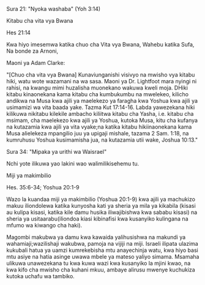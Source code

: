 Sura 21: "Nyoka washaba" (Yoh 3:14)

Kitabu cha vita vya Bwana

Hes 21:14

Kwa hiyo imesemwa katika chuo cha Vita vya Bwana, Wahebu katika Sufa, Na bonde za Arnoni,

Maoni ya Adam Clarke:

"[Chuo cha vita vya Bwana] Kunaviunganishi visivyo na mwisho vya kitabu hiki, watu wote wazamani na wa sasa. Maoni ya Dr. Lightfoot mara nyingi ni rahisi, na kwangu mimi huzalisha muonekano wakuwa kweli moja. DHiki kitabu kinaonekana kama kitabu cha kumbukumbu na mwelekeo, kilicho andikwa na Musa kwa ajili ya maelekezo ya faragha kwa Yoshua kwa ajili ya usimamizi wa vita baada yake. Tazma Kut 17:14-16. Labda yawezekana hiki kilikuwa nikitabu kilekile ambacho kiliitwa kitabu cha Yasha, i.e. kitabu cha msimam, cha maelekezo kwa ajili ya Yoshua, kutoka Musa, kitu cha kufanya na kutazamia kwa ajili ya vita vyake;na katika kitabu hikiinaonekana kama Musa alielekeza mpangilio juu ya upigaji mishale, tazama 2 Sam. 1:18, na kumruhusu Yoshua kusimamisha jua, na kutazamia utii wake, Joshua 10:13."

Sura 34: "Mipaka ya urithi wa Waisrael"

Nchi yote ilikuwa yao lakini wao walimilikisehemu tu.

Miji ya makimbilio

Hes. 35:6-34; Yoshua 20:1-9

Wazo la kuandaa miji ya makimbilio (Yoshua 20:1-9) kwa ajili ya machukizo makuu iliondolewa katika kunyosha kati ya sheria ya mila ya kikabila (kisasi au kulipa kisasi, katika kile damu husika iliwajibishwa kwa sababu kisasi) na sheria ya usitaarabu(iliondoa kiasi kibinafisi kwa kusanyiko kulingana na mfumo wa kiwango cha haki).

Magombi makubwa ya damu kwa kawaida yalihusishwa na makundi ya wahamiaji;wazilishaji wakubwa, pamoja na vijiji na miji. Israeli ilipata ulazima kukubali hatua ya uamzi kumrekebisha mtu anayechinja watu, kwa hiyo basi mtu asiye na hatia asinge uwawa mbele ya mateso yaliyo simama. Msamaha ulikuwa unawezekana tu kwa kuwa wazi kwa kusanyiko la mjini kwao, na kwa kifo cha mwisho cha kuhani mkuu, ambaye alirusu mwenye kuchukiza kutoka uchafu wa tambiko.
